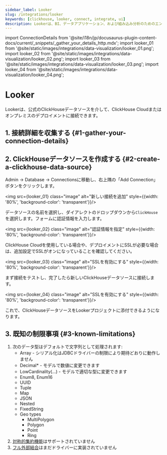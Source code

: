 ```yaml
---
sidebar_label: Looker
slug: /integrations/looker
keywords: [clickhouse, looker, connect, integrate, ui]
description: Lookerは、BI、データアプリケーション、および組み込み分析のためのエンタープライズプラットフォームであり、リアルタイムで洞察を探求し、共有するのに役立ちます。
---
```


import ConnectionDetails from '@site/i18n/jp/docusaurus-plugin-content-docs/current/_snippets/_gather_your_details_http.mdx';
import looker_01 from '@site/static/images/integrations/data-visualization/looker_01.png';
import looker_02 from '@site/static/images/integrations/data-visualization/looker_02.png';
import looker_03 from '@site/static/images/integrations/data-visualization/looker_03.png';
import looker_04 from '@site/static/images/integrations/data-visualization/looker_04.png';


# Looker

Lookerは、公式のClickHouseデータソースを介して、ClickHouse Cloudまたはオンプレミスのデプロイメントに接続できます。

## 1. 接続詳細を収集する {#1-gather-your-connection-details}
<ConnectionDetails />

## 2. ClickHouseデータソースを作成する {#2-create-a-clickhouse-data-source}

Admin -> Database -> Connectionsに移動し、右上隅の「Add Connection」ボタンをクリックします。

<img src={looker_01} class="image" alt="新しい接続を追加" style={{width: '80%', 'background-color': 'transparent'}}/>
<br/>

データソースの名前を選択し、ダイアレクトのドロップダウンから`ClickHouse`を選択します。フォームに認証情報を入力します。

<img src={looker_02} class="image" alt="認証情報を指定" style={{width: '80%', 'background-color': 'transparent'}}/>
<br/>

ClickHouse Cloudを使用している場合や、デプロイメントにSSLが必要な場合は、追加設定でSSLがオンになっていることを確認してください。

<img src={looker_03} class="image" alt="SSLを有効にする" style={{width: '80%', 'background-color': 'transparent'}}/>
<br/>

まず接続をテストし、完了したら新しいClickHouseデータソースに接続します。

<img src={looker_04} class="image" alt="SSLを有効にする" style={{width: '80%', 'background-color': 'transparent'}}/>
<br/>

これで、ClickHouseデータソースをLookerプロジェクトに添付できるようになります。

## 3. 既知の制限事項 {#3-known-limitations}

1. 次のデータ型はデフォルトで文字列として処理されます:
   * Array - シリアル化はJDBCドライバーの制限により期待どおりに動作しません
   * Decimal* - モデルで数値に変更できます
   * LowCardinality(...) - モデルで適切な型に変更できます
   * Enum8, Enum16
   * UUID
   * Tuple
   * Map
   * JSON
   * Nested
   * FixedString
   * Geo types
     * MultiPolygon
     * Polygon
     * Point
     * Ring
2. [対称的集約機能](https://cloud.google.com/looker/docs/reference/param-explore-symmetric-aggregates)はサポートされていません
3. [フル外部結合](https://cloud.google.com/looker/docs/reference/param-explore-join-type#full_outer)はまだドライバーに実装されていません
